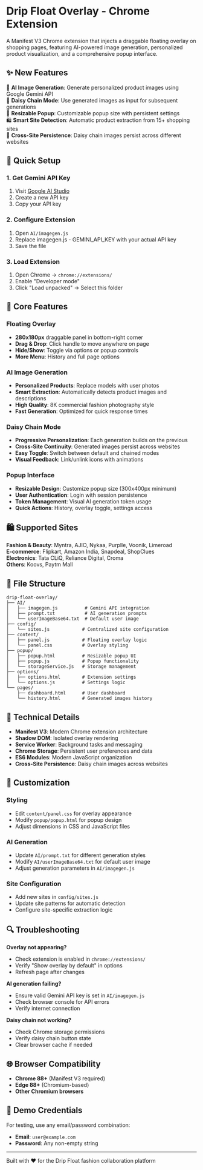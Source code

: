 # Drip Float Overlay - Chrome Extension

A Manifest V3 Chrome extension that injects a draggable floating overlay on shopping pages, featuring AI-powered image generation, personalized product visualization, and a comprehensive popup interface.

## ✨ New Features

🤖 **AI Image Generation**: Generate personalized product images using Google Gemini API  
🔄 **Daisy Chain Mode**: Use generated images as input for subsequent generations  
📐 **Resizable Popup**: Customizable popup size with persistent settings  
🛍️ **Smart Site Detection**: Automatic product extraction from 15+ shopping sites  
📱 **Cross-Site Persistence**: Daisy chain images persist across different websites  

## 🚀 Quick Setup

### 1. Get Gemini API Key
1. Visit [Google AI Studio](https://aistudio.google.com/app/apikey)
2. Create a new API key
3. Copy your API key

### 2. Configure Extension
1. Open `AI/imagegen.js`
2. Replace imagegen.js - GEMINI_API_KEY with your actual API key
3. Save the file

### 3. Load Extension
1. Open Chrome → `chrome://extensions/`
2. Enable "Developer mode"
3. Click "Load unpacked" → Select this folder

## 🎯 Core Features

### Floating Overlay
- **280x180px** draggable panel in bottom-right corner
- **Drag & Drop**: Click handle to move anywhere on page
- **Hide/Show**: Toggle via options or popup controls
- **More Menu**: History and full page options

### AI Image Generation
- **Personalized Products**: Replace models with user photos
- **Smart Extraction**: Automatically detects product images and descriptions
- **High Quality**: 8K commercial fashion photography style
- **Fast Generation**: Optimized for quick response times

### Daisy Chain Mode
- **Progressive Personalization**: Each generation builds on the previous
- **Cross-Site Continuity**: Generated images persist across websites
- **Easy Toggle**: Switch between default and chained modes
- **Visual Feedback**: Link/unlink icons with animations

### Popup Interface
- **Resizable Design**: Customize popup size (300x400px minimum)
- **User Authentication**: Login with session persistence
- **Token Management**: Visual AI generation token usage
- **Quick Actions**: History, overlay toggle, settings access

## 🛍️ Supported Sites

**Fashion & Beauty**: Myntra, AJIO, Nykaa, Purplle, Voonik, Limeroad  
**E-commerce**: Flipkart, Amazon India, Snapdeal, ShopClues  
**Electronics**: Tata CLiQ, Reliance Digital, Croma  
**Others**: Koovs, Paytm Mall  

## 📁 File Structure

```
drip-float-overlay/
├── AI/
│   ├── imagegen.js          # Gemini API integration
│   ├── prompt.txt           # AI generation prompts
│   └── userImageBase64.txt  # Default user image
├── config/
│   └── sites.js            # Centralized site configuration
├── content/
│   ├── panel.js            # Floating overlay logic
│   └── panel.css           # Overlay styling
├── popup/
│   ├── popup.html          # Resizable popup UI
│   ├── popup.js            # Popup functionality
│   └── storageService.js   # Storage management
├── options/
│   ├── options.html        # Extension settings
│   └── options.js          # Settings logic
└── pages/
    ├── dashboard.html      # User dashboard
    └── history.html        # Generated images history
```

## 🔧 Technical Details

- **Manifest V3**: Modern Chrome extension architecture
- **Shadow DOM**: Isolated overlay rendering
- **Service Worker**: Background tasks and messaging
- **Chrome Storage**: Persistent user preferences and data
- **ES6 Modules**: Modern JavaScript organization
- **Cross-Site Persistence**: Daisy chain images across websites

## 🎨 Customization

### Styling
- Edit `content/panel.css` for overlay appearance
- Modify `popup/popup.html` for popup design
- Adjust dimensions in CSS and JavaScript files

### AI Generation
- Update `AI/prompt.txt` for different generation styles
- Modify `AI/userImageBase64.txt` for default user image
- Adjust generation parameters in `AI/imagegen.js`

### Site Configuration
- Add new sites in `config/sites.js`
- Update site patterns for automatic detection
- Configure site-specific extraction logic

## 🔍 Troubleshooting

**Overlay not appearing?**
- Check extension is enabled in `chrome://extensions/`
- Verify "Show overlay by default" in options
- Refresh page after changes

**AI generation failing?**
- Ensure valid Gemini API key is set in `AI/imagegen.js`
- Check browser console for API errors
- Verify internet connection

**Daisy chain not working?**
- Check Chrome storage permissions
- Verify daisy chain button state
- Clear browser cache if needed

## 🌐 Browser Compatibility

- **Chrome 88+** (Manifest V3 required)
- **Edge 88+** (Chromium-based)
- **Other Chromium browsers**

## 📝 Demo Credentials

For testing, use any email/password combination:
- **Email**: `user@example.com`
- **Password**: Any non-empty string

---

Built with ❤️ for the Drip Float fashion collaboration platform
